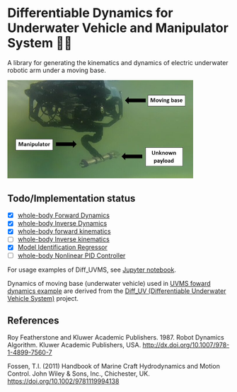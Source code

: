 # Differentiable Dynamics for Underwater Vehicle and Manipulator System 🦾🌊
A library for generating the kinematics and dynamics of electric underwater robotic arm under a moving base.
<!-- ![alt text]() -->
<img src="./resources/uvman.jpg" width="420"/>

## Todo/Implementation status
- [x] [whole-body Forward Dynamics](https://github.com/edxmorgan/diff_uvms/blob/main/usage/example/uvms_forward_dynamics.ipynb)
- [x] [whole-body Inverse Dynamics](https://github.com/edxmorgan/diff_uvms/blob/main/usage/example/uvms_dynamics.ipynb)
- [x] [whole-body forward kinematics](https://github.com/edxmorgan/diff_uvms/blob/main/usage/example/uvms_forward_kinematics.ipynb)
- [ ] [whole-body Inverse kinematics](https://github.com/edxmorgan/diff_uvms/blob/main/usage/example/uvms_inverse_kinematics)
- [x] [Model Identification Regressor](https://github.com/edxmorgan/diff_uvms/blob/main/usage/example/uvms_for_identification.ipynb)
- [ ] [whole-body Nonlinear PID Controller](https://github.com/edxmorgan/diff_uvms/blob/main/usage/example/uvms_pid)

For usage examples of Diff_UVMS, see [Jupyter notebook](https://github.com/edxmorgan/Diff_UVMS/tree/main/usage/example).

Dynamics of moving base (underwater vehicle) used in [UVMS foward dynamics example](https://github.com/edxmorgan/diff_uvms/blob/main/usage/example/uvms_forward_dynamics.ipynb) are derived from the [Diff_UV (Differentiable Underwater Vehicle System)](https://github.com/edxmorgan/Diff_UV) project.


## References
Roy Featherstone and Kluwer Academic Publishers. 1987. Robot Dynamics Algorithm. Kluwer Academic Publishers, USA. http://dx.doi.org/10.1007/978-1-4899-7560-7

Fossen, T.I. (2011) Handbook of Marine Craft Hydrodynamics and Motion Control. John Wiley & Sons, Inc., Chichester, UK. https://doi.org/10.1002/9781119994138
